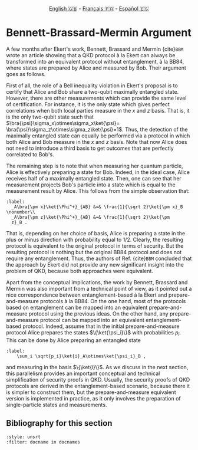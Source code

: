 <p style="text-align: center;">
    <a id="linken" href="../../../../en/content/index.html">English &#x1F1EC;&#x1F1E7;</a> - 
    <a id="linkfr" href="../../../../fr/content/index.html">Français &#x1F1EB;&#x1F1F7;</a> - 
    <a id="linkes" href="../../../../es/content/index.html">Español &#x1F1EA;&#x1F1F8;</a>
</p>
<script>
    currentPage = window.location.href;
    beforeLang = currentPage.slice(0, currentPage.indexOf("content") - 3);
    afterLang = currentPage.slice(currentPage.indexOf("content"));
    document.getElementById("linken").href = beforeLang + "en/" + afterLang;
    document.getElementById("linkfr").href = beforeLang + "fr/" + afterLang;
    document.getElementById("linkes").href = beforeLang + "es/" + afterLang;
</script>




# Bennett-Brassard-Mermin Argument

A few months after Ekert's work, Bennett, Brassard and
Mermin {cite}`BBM` wrote an article showing that a QKD protocol à
la Ekert can always be transformed into an equivalent protocol
without entanglement, à la BB84, where states are prepared by
Alice and measured by Bob. Their argument goes as follows.

First of all, the role of a Bell inequality violation in Ekert's
proposal is to certify that Alice and Bob share a two-qubit
maximally entangled state. However, there are other measurements
which can provide the same level of certification. For instance,
it is the only state which gives perfect correlations when both
local parties measure in the $x$ and $z$ basis. That is, it is the
only two-qubit state such that
$\bra{\psi}\sigma_x\otimes\sigma_x\ket{\psi}=
\bra{\psi}\sigma_z\otimes\sigma_z\ket{\psi}=1$. Thus, the detection of the maximally entangled state
can equally be performed via a protocol in which
both Alice and Bob measure in the $x$ and $z$ basis. Note that now
Alice does not need to introduce a third basis to get outcomes
that are perfectly correlated to Bob's.

The remaining step is to note that when measuring her quantum
particle, Alice is effectively preparing a state for Bob. Indeed,
in the ideal case, Alice receives half of a maximally entangled
state. Then, one can see that her measurement projects Bob's
particle into a state which is equal to the measurement result by
Alice. This follows from the simple observation that:

```{math}
:label: 
  _A\bra{\pm x}\ket{\Phi^+}_{AB} &=& \frac{1}{\sqrt 2}\ket{\pm x}_B \nonumber\\
  _A\bra{\pm z}\ket{\Phi^+}_{AB} &=& \frac{1}{\sqrt 2}\ket{\pm
  z}_B .
```

That is, depending on her choice of basis, Alice is preparing a
state in the plus or minus direction with probability equal to
1/2. Clearly, the resulting protocol is equivalent to the original
protocol in terms of security. But the resulting protocol is
nothing but the original BB84 protocol and does not require any
entanglement. Thus, the authors of Ref. {cite}`BBM` concluded that
the approach by Ekert did not provide any new significant insight
into the problem of QKD, because both approaches were equivalent.

Apart from the conceptual implications, the work by Bennett,
Brassard and Mermin was also important from a technical point of
view, as it pointed out a nice correspondence between entanglement-based
à la Ekert and prepare-and-measure protocols à la BB84. On the one hand, most of
the protocols based on entanglement can be mapped into an
equivalent prepare-and-measure protocol using the previous
ideas. On the other hand,
any prepare-and-measure protocol can be mapped into an equivalent
entanglement-based protocol. Indeed, assume that in the initial
prepare-and-measure protocol Alice prepares the states
$\{\ket{\psi_i}\}$ with probabilities $p_i$. This can be done by
Alice preparing an entangled state

```{math}
:label: 
    \sum_i \sqrt{p_i}\ket{i}_A\otimes\ket{\psi_i}_B ,
```

and measuring in the basis $\{\ket{i}\}$. 
As we discuss in the next section, this parallelism provides an
important conceptual and technical simplification of security
proofs in QKD. Usually, the security  proofs of QKD protocols are derived in the 
entanglement-based scenario, because there it is simpler to construct them, but the prepare-and-measure equivalent version is implemented in practice, as it only involves the preparation of single-particle states and measurements.

## Bibliography for this section
```{bibliography}
:style: unsrt
:filter: docname in docnames
```

